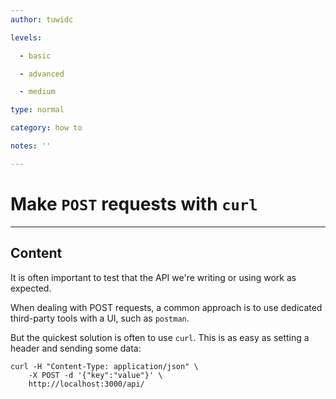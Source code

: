 ```yaml
---
author: tuwidc

levels:

  - basic

  - advanced

  - medium

type: normal

category: how to

notes: ''

---
```

# Make `POST` requests with `curl`

---
## Content

It is often important to test that the API we're writing or using work as expected. 

When dealing with POST requests, a common approach is to use dedicated third-party tools  with a UI, such as `postman`. 

But the quickest solution is often to use `curl`. This is as easy as setting a header and sending some data:

```
curl -H "Content-Type: application/json" \
    -X POST -d '{"key":"value"}' \
    http://localhost:3000/api/
```
 
 
 
